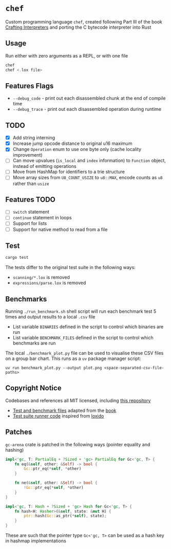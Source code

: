 # `chef`

Custom programming language `chef`, created following Part III of the book [Crafting Interpreters](https://craftinginterpreters.com/) and porting the C bytecode interpreter into Rust

## Usage

Run either with zero arguments as a REPL, or with one file

```rust
chef
chef <.lox file>
```

## Features Flags

- `--debug_code` - print out each disassembled chunk at the end of compile time
- `--debug_trace` - print out each disassembled operation during runtime

## TODO

- [x] Add string interning
- [x] Increase jump opcode distance to original u16 maximum
- [x] Change `Operation` enum to use one byte only (cache locality improvement)
- [ ] Can move upvalues (`is_local` and `index` information) to `Function` object, instead of emitting operations
- [ ] Move from HashMap for identifiers to a trie structure
- [ ] Move array sizes from `U8_COUNT_USIZE` to `u8::MAX`, encode counts as `u8` rather than `usize`

## Features TODO

- [ ] `switch` statement
- [ ] `continue` statement in loops
- [ ] Support for lists
- [ ] Support for native method to read from a file

## Test

```sh
cargo test
```

The tests differ to the original test suite in the following ways:

- `scanning/*.lox` is removed
- `expressions/parse.lox` is removed

## Benchmarks

Running `./run_benchmark.sh` shell script will run each benchmark test 5 times and output results to a local `.csv` file

- List variable `BINARIES` defined in the script to control which binaries are run
- List variable `BENCHMARK_FILES` defined in the script to control which benchmarks are run

The local `./benchmark_plot.py` file can be used to visualise these CSV files on a group bar chart. This runs as a `uv` package manager script:

```shell
uv run benchmark_plot.py --output plot.png <space-separated-csv-file-paths>
```

## Copyright Notice

Codebases and references all MIT licensed, including [this repository](./LICENSE)

- [Test and benchmark files](./tests/suite/) adapted from the [book](https://github.com/munificent/craftinginterpreters)
- [Test suite runner code](./tests/run.rs) inspired from [loxido](https://github.com/ceronman/loxido/tree/unsafe)

## Patches

`gc-arena` crate is patched in the following ways (pointer equality and hashing)

```rust
impl<'gc, T: PartialEq + ?Sized + 'gc> PartialEq for Gc<'gc, T> {
    fn eq(&self, other: &Self) -> bool {
        Gc::ptr_eq(*self, *other)
    }

    fn ne(&self, other: &Self) -> bool {
        !Gc::ptr_eq(*self, *other)
    }
}

impl<'gc, T: Hash + ?Sized + 'gc> Hash for Gc<'gc, T> {
    fn hash<H: Hasher>(&self, state: &mut H) {
        ptr::hash(Gc::as_ptr(*self), state);
    }
}
```

These are such that the pointer type `Gc<'gc, T>` can be used as a hash key in hashmap implementations
